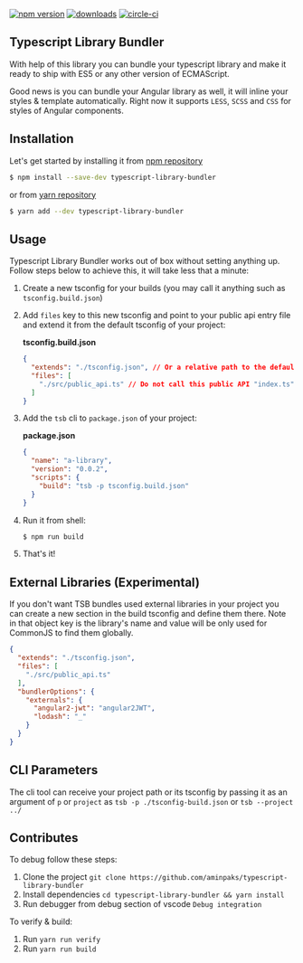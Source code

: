 [![npm version](https://badge.fury.io/js/typescript-library-bundler.svg)](https://badge.fury.io/js/typescript-library-bundler)
[![downloads](https://img.shields.io/npm/dm/typescript-library-bundler.svg)](https://npmjs.org/package/typescript-library-bundler)
[![circle-ci](https://circleci.com/gh/aminpaks/typescript-library-bundler/tree/master.svg?style=shield&circle-token=fb6b66aca044ec66bb079fe4d3e5f1ce17109c83)](https://circleci.com/gh/aminpaks/typescript-library-bundler/tree/master)

## Typescript Library Bundler

With help of this library you can bundle your typescript library and make it ready to ship with ES5 or any other version of ECMAScript.

Good news is you can bundle your Angular library as well, it will inline your styles & template automatically. Right now it supports `LESS`, `SCSS` and `CSS` for styles of Angular components.

## Installation
Let's get started by installing it from [npm repository](https://www.npmjs.com/package/typescript-library-bundler)
```sh
$ npm install --save-dev typescript-library-bundler
```
or from [yarn repository](https://yarnpkg.com/en/package/typescript-library-bundler)
```sh
$ yarn add --dev typescript-library-bundler
```

## Usage
Typescript Library Bundler works out of box without setting anything up. Follow steps below to achieve this, it will take less that a minute:
1. Create a new tsconfig for your builds (you may call it anything such as `tsconfig.build.json`)
2. Add `files` key to this new tsconfig and point to your public api entry file and extend it from the default tsconfig of your project:   

    **tsconfig.build.json**
    ```json
    {
      "extends": "./tsconfig.json", // Or a relative path to the default configs
      "files": [
        "./src/public_api.ts" // Do not call this public API "index.ts"
      ]
    }
    ```

3. Add the `tsb` cli to `package.json` of your project:  

    **package.json**
    ```json
    {
      "name": "a-library",
      "version": "0.0.2",
      "scripts": {
        "build": "tsb -p tsconfig.build.json"
      }
    }
    ```
4. Run it from shell:
    ```sh
    $ npm run build
    ```
5. That's it!

## External Libraries (Experimental)
If you don't want TSB bundles used external libraries in your project you can create a new section in the build tsconfig and define them there. Note in that object key is the library's name and value will be only used for CommonJS to find them globally.
```json
{
  "extends": "./tsconfig.json",
  "files": [
    "./src/public_api.ts"
  ],
  "bundlerOptions": {
    "externals": {
      "angular2-jwt": "angular2JWT",
      "lodash": "_"
    }
  }
}
```

## CLI Parameters
The cli tool can receive your project path or its tsconfig by passing it as an argument of `p` or `project` as `tsb -p ./tsconfig-build.json` or `tsb --project ../`


## Contributes
To debug follow these steps:
1. Clone the project `git clone https://github.com/aminpaks/typescript-library-bundler`
2. Install dependencies `cd typescript-library-bundler && yarn install`
4. Run debugger from debug section of vscode `Debug integration`

To verify & build:
1. Run `yarn run verify`
2. Run `yarn run build`

